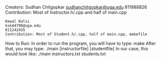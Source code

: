 Creators:
	Sudhan Chitgopkar
	sudhanchitgopkar@uga.edu
	811988826
	Contribution: Most of Instructor.h/.cpp and half of main.cpp

	Kewal Kalsi
	ksk44796@uga.edu
	811242435
	Contribution: Most of Student.h/.cpp, half of main.cpp, makefile

How to Run:
In order to run the program, you will have to type:
   make
After that, you may type:
   ./main [instructorfile] [studentfile]
In our case, this would look like:
   ./main instructors.txt students.txt